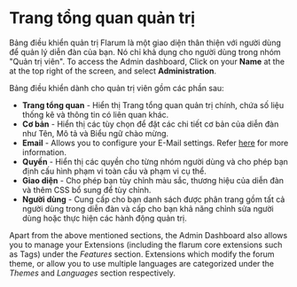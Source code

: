 # Trang tổng quan quản trị

Bảng điều khiển quản trị Flarum là một giao diện thân thiện với người dùng để quản lý diễn đàn của bạn.
Nó chỉ khả dụng cho người dùng trong nhóm "Quản trị viên".
To access the Admin dashboard, Click on your **Name** at the at the top right of the screen, and select **Administration**.

Bảng điều khiển dành cho quản trị viên gồm các phần sau:

- **Trang tổng quan** - Hiển thị Trang tổng quan quản trị chính, chứa số liệu thống kê và thông tin có liên quan khác.
- **Cơ bản** - Hiển thị các tùy chọn để đặt các chi tiết cơ bản của diễn đàn như Tên, Mô tả và Biểu ngữ chào mừng.
- **Email** - Allows you to configure your E-Mail settings. Refer [here](https://docs.flarum.org/mail) for more information.
- **Quyền** - Hiển thị các quyền cho từng nhóm người dùng và cho phép bạn định cấu hình phạm vi toàn cầu và phạm vi cụ thể.
- **Giao diện** - Cho phép bạn tùy chỉnh màu sắc, thương hiệu của diễn đàn và thêm CSS bổ sung để tùy chỉnh.
- **Người dùng** - Cung cấp cho bạn danh sách được phân trang gồm tất cả người dùng trong diễn đàn và cấp cho bạn khả năng chỉnh sửa người dùng hoặc thực hiện các hành động quản trị.

Apart from the above mentioned sections, the Admin Dashboard also allows you to manage your Extensions (including the flarum core extensions such as Tags) under the _Features_ section. Extensions which modify the forum theme, or allow you to use multiple languages are categorized under the _Themes_ and _Languages_ section respectively.
